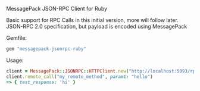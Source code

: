 MessagePack JSON-RPC Client for Ruby

Basic support for RPC Calls in this initial version, more will follow later.
JSON-RPC 2.0 specification, but payload is encoded using MessagePack

Gemfile:
```ruby
gem "messagepack-jsonrpc-ruby"
```

Usage:

```ruby
client = MessagePack::JSONRPC::HTTPClient.new("http://localhost:5993/rpc")
client.remote_call("my_remote_method", param1: "hello")
=> { test_response: 'hi' }
```
